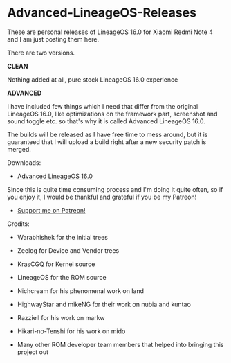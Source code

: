 # Advanced-LineageOS-Releases

These are personal releases of LineageOS 16.0 for Xiaomi Redmi Note 4 and I am just posting them here. 

There are two versions. 

**CLEAN** 

Nothing added at all, pure stock LineageOS 16.0 experience

**ADVANCED**

I have included few things which I need that differ from the original LineageOS 16.0, like optimizations on the framework part, screenshot and sound toggle etc. so that's why it is called Advanced LineageOS 16.0. 

The builds will be released as I have free time to mess around, but it is guaranteed that I will upload a build right after a new security patch is merged.

Downloads:

- [Advanced LineageOS 16.0](https://github.com/davidtrpcevski/Advanced-LineageOS-Releases/releases)

Since this is quite time consuming process and I'm doing it quite often, so if you enjoy it, I would be thankful and grateful if you be my Patreon!

- [Support me on Patreon!](https://www.patreon.com/lilblinx)

Credits:

- Warabhishek for the initial trees

- Zeelog for Device and Vendor trees

- KrasCGQ for Kernel source

- LineageOS for the ROM source

- Nichcream for his phenomenal work on land

- HighwayStar and mikeNG for their work on nubia and kuntao 

- Razziell for his work on markw

- Hikari-no-Tenshi for his work on mido

- Many other ROM developer team members that helped into bringing this project out
